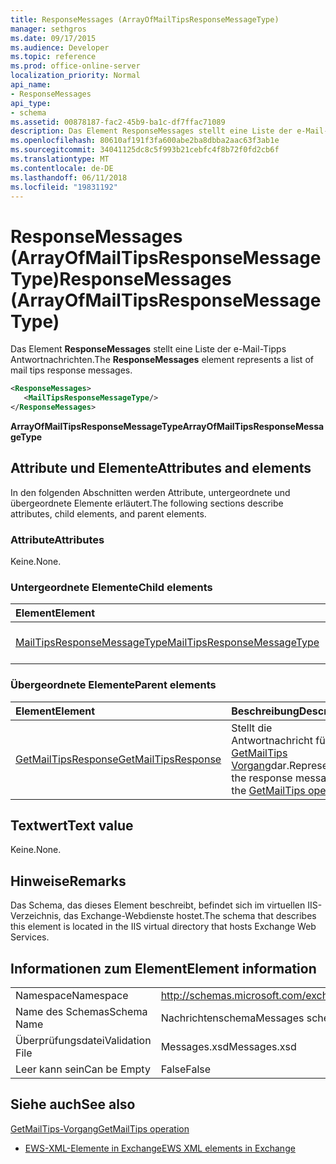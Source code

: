 ```yaml
---
title: ResponseMessages (ArrayOfMailTipsResponseMessageType)
manager: sethgros
ms.date: 09/17/2015
ms.audience: Developer
ms.topic: reference
ms.prod: office-online-server
localization_priority: Normal
api_name:
- ResponseMessages
api_type:
- schema
ms.assetid: 00878187-fac2-45b9-ba1c-df7ffac71089
description: Das Element ResponseMessages stellt eine Liste der e-Mail-Tipps Antwortnachrichten.
ms.openlocfilehash: 80610af191f3fa600abe2ba8dbba2aac63f3ab1e
ms.sourcegitcommit: 34041125dc8c5f993b21cebfc4f8b72f0fd2cb6f
ms.translationtype: MT
ms.contentlocale: de-DE
ms.lasthandoff: 06/11/2018
ms.locfileid: "19831192"
---
```

# <a name="responsemessages-arrayofmailtipsresponsemessagetype"></a><span data-ttu-id="044f0-103">ResponseMessages (ArrayOfMailTipsResponseMessageType)</span><span class="sxs-lookup"><span data-stu-id="044f0-103">ResponseMessages (ArrayOfMailTipsResponseMessageType)</span></span>

<span data-ttu-id="044f0-104">Das Element **ResponseMessages** stellt eine Liste der e-Mail-Tipps Antwortnachrichten.</span><span class="sxs-lookup"><span data-stu-id="044f0-104">The **ResponseMessages** element represents a list of mail tips response messages.</span></span> 
  
```XML
<ResponseMessages>
   <MailTipsResponseMessageType/>
</ResponseMessages>
```

 <span data-ttu-id="044f0-105">**ArrayOfMailTipsResponseMessageType**</span><span class="sxs-lookup"><span data-stu-id="044f0-105">**ArrayOfMailTipsResponseMessageType**</span></span>
## <a name="attributes-and-elements"></a><span data-ttu-id="044f0-106">Attribute und Elemente</span><span class="sxs-lookup"><span data-stu-id="044f0-106">Attributes and elements</span></span>

<span data-ttu-id="044f0-107">In den folgenden Abschnitten werden Attribute, untergeordnete und übergeordnete Elemente erläutert.</span><span class="sxs-lookup"><span data-stu-id="044f0-107">The following sections describe attributes, child elements, and parent elements.</span></span>
  
### <a name="attributes"></a><span data-ttu-id="044f0-108">Attribute</span><span class="sxs-lookup"><span data-stu-id="044f0-108">Attributes</span></span>

<span data-ttu-id="044f0-109">Keine.</span><span class="sxs-lookup"><span data-stu-id="044f0-109">None.</span></span>
  
### <a name="child-elements"></a><span data-ttu-id="044f0-110">Untergeordnete Elemente</span><span class="sxs-lookup"><span data-stu-id="044f0-110">Child elements</span></span>

|<span data-ttu-id="044f0-111">**Element**</span><span class="sxs-lookup"><span data-stu-id="044f0-111">**Element**</span></span>|<span data-ttu-id="044f0-112">**Beschreibung**</span><span class="sxs-lookup"><span data-stu-id="044f0-112">**Description**</span></span>|
|:-----|:-----|
|[<span data-ttu-id="044f0-113">MailTipsResponseMessageType</span><span class="sxs-lookup"><span data-stu-id="044f0-113">MailTipsResponseMessageType</span></span>](mailtipsresponsemessagetype.md) <br/> |<span data-ttu-id="044f0-114">Stellt e-Mail-Tipps Einstellungen.</span><span class="sxs-lookup"><span data-stu-id="044f0-114">Represents mail tips settings.</span></span>  <br/> |
   
### <a name="parent-elements"></a><span data-ttu-id="044f0-115">Übergeordnete Elemente</span><span class="sxs-lookup"><span data-stu-id="044f0-115">Parent elements</span></span>

|<span data-ttu-id="044f0-116">**Element**</span><span class="sxs-lookup"><span data-stu-id="044f0-116">**Element**</span></span>|<span data-ttu-id="044f0-117">**Beschreibung**</span><span class="sxs-lookup"><span data-stu-id="044f0-117">**Description**</span></span>|
|:-----|:-----|
|[<span data-ttu-id="044f0-118">GetMailTipsResponse</span><span class="sxs-lookup"><span data-stu-id="044f0-118">GetMailTipsResponse</span></span>](getmailtipsresponse.md) <br/> |<span data-ttu-id="044f0-119">Stellt die Antwortnachricht für den [GetMailTips Vorgang](getmailtips-operation.md)dar.</span><span class="sxs-lookup"><span data-stu-id="044f0-119">Represents the response message for the [GetMailTips operation](getmailtips-operation.md).</span></span>  <br/> |
   
## <a name="text-value"></a><span data-ttu-id="044f0-120">Textwert</span><span class="sxs-lookup"><span data-stu-id="044f0-120">Text value</span></span>

<span data-ttu-id="044f0-121">Keine.</span><span class="sxs-lookup"><span data-stu-id="044f0-121">None.</span></span>
  
## <a name="remarks"></a><span data-ttu-id="044f0-122">Hinweise</span><span class="sxs-lookup"><span data-stu-id="044f0-122">Remarks</span></span>

<span data-ttu-id="044f0-123">Das Schema, das dieses Element beschreibt, befindet sich im virtuellen IIS-Verzeichnis, das Exchange-Webdienste hostet.</span><span class="sxs-lookup"><span data-stu-id="044f0-123">The schema that describes this element is located in the IIS virtual directory that hosts Exchange Web Services.</span></span>
  
## <a name="element-information"></a><span data-ttu-id="044f0-124">Informationen zum Element</span><span class="sxs-lookup"><span data-stu-id="044f0-124">Element information</span></span>

|||
|:-----|:-----|
|<span data-ttu-id="044f0-125">Namespace</span><span class="sxs-lookup"><span data-stu-id="044f0-125">Namespace</span></span>  <br/> |http://schemas.microsoft.com/exchange/services/2006/messages  <br/> |
|<span data-ttu-id="044f0-126">Name des Schemas</span><span class="sxs-lookup"><span data-stu-id="044f0-126">Schema Name</span></span>  <br/> |<span data-ttu-id="044f0-127">Nachrichtenschema</span><span class="sxs-lookup"><span data-stu-id="044f0-127">Messages schema</span></span>  <br/> |
|<span data-ttu-id="044f0-128">Überprüfungsdatei</span><span class="sxs-lookup"><span data-stu-id="044f0-128">Validation File</span></span>  <br/> |<span data-ttu-id="044f0-129">Messages.xsd</span><span class="sxs-lookup"><span data-stu-id="044f0-129">Messages.xsd</span></span>  <br/> |
|<span data-ttu-id="044f0-130">Leer kann sein</span><span class="sxs-lookup"><span data-stu-id="044f0-130">Can be Empty</span></span>  <br/> |<span data-ttu-id="044f0-131">False</span><span class="sxs-lookup"><span data-stu-id="044f0-131">False</span></span>  <br/> |
   
## <a name="see-also"></a><span data-ttu-id="044f0-132">Siehe auch</span><span class="sxs-lookup"><span data-stu-id="044f0-132">See also</span></span>



[<span data-ttu-id="044f0-133">GetMailTips-Vorgang</span><span class="sxs-lookup"><span data-stu-id="044f0-133">GetMailTips operation</span></span>](getmailtips-operation.md)


- [<span data-ttu-id="044f0-134">EWS-XML-Elemente in Exchange</span><span class="sxs-lookup"><span data-stu-id="044f0-134">EWS XML elements in Exchange</span></span>](ews-xml-elements-in-exchange.md)

